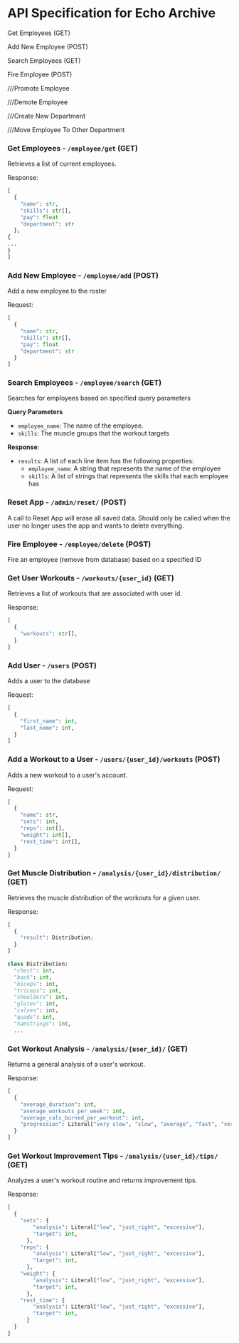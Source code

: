# API Specification for Echo Archive

Get Employees (GET)

Add New Employee (POST)

Search Employees (GET)

Fire Employee (POST)

///Promote Employee

///Demote Employee

///Create New Department

///Move Employee To Other Department


### Get Employees - `/employee/get` (GET)
Retrieves a list of current employees.

Response:
```python
[
  {
    "name": str,
    "skills": str[],
    "pay": float
    "department": str
  },
{
...
}
]
```

### Add New Employee - `/employee/add` (POST)
Add a new employee to the roster

Request:
```python
[
  {
    "name": str,
    "skills": str[],
    "pay": float
    "department": str
  }
]
```

### Search Employees - `/employee/search` (GET)
Searches for employees based on specified query parameters

**Query Parameters**
- `employee_name`: The name of the employee.
- `skills`: The muscle groups that the workout targets

**Response**:
- `results`: A list of each line item has the following properties:
  - `employee_name`: A string that represents the name of the employee
  - `skills`: A list of strings that represents the skills that each employee has


### Reset App - `/admin/reset/` (POST)
A call to Reset App will erase all saved data. Should only be called when the user no longer uses the app and wants to delete everything.

### Fire Employee - `/employee/delete` (POST)
Fire an employee (remove from database) based on a specified ID


### Get User Workouts - `/workouts/{user_id}` (GET)
Retrieves a list of workouts that are associated with user id.

Response:
```python
[
  {
    "workouts": str[],
  }
]
```

### Add User - `/users` (POST)
Adds a user to the database

Request:
```python
[
  {
    "first_name": int,
    "last_name": int,
  }
]
```

### Add a Workout to a User - `/users/{user_id}/workouts` (POST)
Adds a new workout to a user's account.

Request:
```python
[
  {
    "name": str,
    "sets": int,
    "reps": int[],
    "weight": int[],
    "rest_time": int[],
  }
]
```

### Get Muscle Distribution - `/analysis/{user_id}/distribution/` (GET)
Retrieves the muscle distribution of the workouts for a given user.

Response:
```python
[
  {
    "result": Distribution;
  }
]
```
```python
class Distribution:
  "chest": int,
  "back": int,
  "biceps": int,
  "triceps": int,
  "shoulders": int,
  "glutes": int,
  "calves": int,
  "quads": int,
  "hamstrings": int,
  ...
```

### Get Workout Analysis - `/analysis/{user_id}/` (GET)
Returns a general analysis of a user's workout.

Response:
```python
[
  {
    "average_duration": int,
    "average_workouts_per_week": int,
    "average_cals_burned_per_workout": int,
    "progression": Literal["very slow", "slow", "average", "fast", "very fast"]
  }
]
```

### Get Workout Improvement Tips - `/analysis/{user_id}/tips/` (GET)
Analyzes a user's workout routine and returns improvement tips.

Response:
```python
[
  {
    "sets": {
        "analysis": Literal["low", "just_right", "excessive"],
        "target": int,
      },
    "reps": {
        "analysis": Literal["low", "just_right", "excessive"],
        "target": int,
      },
    "weight": {
        "analysis": Literal["low", "just_right", "excessive"],
        "target": int,
      },
    "rest_time": {
        "analysis": Literal["low", "just_right", "excessive"],
        "target": int,
      }
  }
]
```
